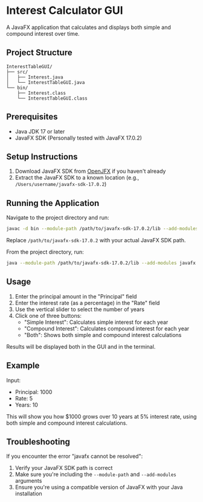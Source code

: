 # Interest Calculator GUI

A JavaFX application that calculates and displays both simple and compound interest over time.

## Project Structure
```
InterestTableGUI/
├── src/
│   ├── Interest.java
│   └── InterestTableGUI.java
└── bin/
    ├── Interest.class
    └── InterestTableGUI.class
```

## Prerequisites

- Java JDK 17 or later
- JavaFX SDK (Personally tested with JavaFX 17.0.2)

## Setup Instructions

1. Download JavaFX SDK from [OpenJFX](https://openjfx.io/) if you haven't already
2. Extract the JavaFX SDK to a known location (e.g., `/Users/username/javafx-sdk-17.0.2`)

## Running the Application

Navigate to the project directory and run:
```bash
javac -d bin --module-path /path/to/javafx-sdk-17.0.2/lib --add-modules javafx.controls,javafx.fxml src/InterestTableGUI.java src/Interest.java
```

Replace `/path/to/javafx-sdk-17.0.2` with your actual JavaFX SDK path.


From the project directory, run:
```bash
java --module-path /path/to/javafx-sdk-17.0.2/lib --add-modules javafx.controls,javafx.fxml -cp bin InterestTableGUI
```

## Usage

1. Enter the principal amount in the "Principal" field
2. Enter the interest rate (as a percentage) in the "Rate" field
3. Use the vertical slider to select the number of years
4. Click one of three buttons:
   - "Simple Interest": Calculates simple interest for each year
   - "Compound Interest": Calculates compound interest for each year
   - "Both": Shows both simple and compound interest calculations

Results will be displayed both in the GUI and in the terminal.

## Example

Input:
- Principal: 1000
- Rate: 5
- Years: 10

This will show you how $1000 grows over 10 years at 5% interest rate, using both simple and compound interest calculations.

## Troubleshooting
If you encounter the error "javafx cannot be resolved":
1. Verify your JavaFX SDK path is correct
2. Make sure you're including the `--module-path` and `--add-modules` arguments
3. Ensure you're using a compatible version of JavaFX with your Java installation

